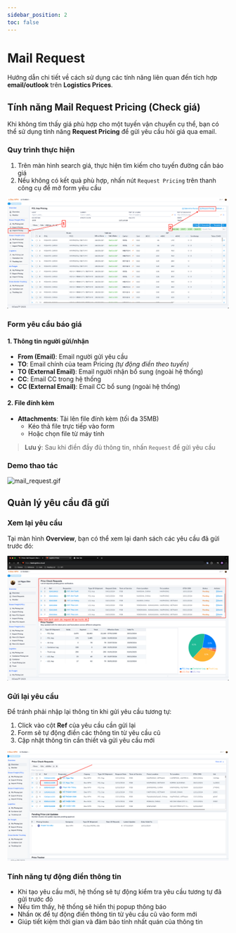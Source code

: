 ```yaml
---
sidebar_position: 2
toc: false
---
```


# Mail Request

Hướng dẫn chi tiết về cách sử dụng các tính năng liên quan đến tích hợp **email/outlook** trên **Logistics Prices**.

## Tính năng Mail Request Pricing (Check giá)

Khi không tìm thấy giá phù hợp cho một tuyến vận chuyển cụ thể, bạn có thể sử dụng tính năng **Request Pricing** để gửi yêu cầu hỏi giá qua email.

### Quy trình thực hiện

1. Trên màn hình search giá, thực hiện tìm kiếm cho tuyến đường cần báo giá
2. Nếu không có kết quả phù hợp, nhấn nút `Request Pricing` trên thanh công cụ để mở form yêu cầu

![mail_request.png](./img/mail_request.png)

### Form yêu cầu báo giá

#### 1. Thông tin người gửi/nhận
- **From (Email)**: Email người gửi yêu cầu
- **TO**: Email chính của team Pricing _(tự động điền theo tuyến)_
- **TO (External Email)**: Email người nhận bổ sung (ngoài hệ thống)
- **CC**: Email CC trong hệ thống
- **CC (External Email)**: Email CC bổ sung (ngoài hệ thống)

#### 2. File đính kèm
- **Attachments**: Tải lên file đính kèm (tối đa 35MB)
  - Kéo thả file trực tiếp vào form
  - Hoặc chọn file từ máy tính

> **Lưu ý**: Sau khi điền đầy đủ thông tin, nhấn `Request` để gửi yêu cầu

### Demo thao tác
![mail_request.gif](../img/mail_request.gif)

## Quản lý yêu cầu đã gửi

### Xem lại yêu cầu
Tại màn hình **Overview**, bạn có thể xem lại danh sách các yêu cầu đã gửi trước đó:

![mail_request_list.png](../img/mail_request_list.png)

### Gửi lại yêu cầu
Để tránh phải nhập lại thông tin khi gửi yêu cầu tương tự:
1. Click vào cột **Ref** của yêu cầu cần gửi lại
2. Form sẽ tự động điền các thông tin từ yêu cầu cũ
3. Cập nhật thông tin cần thiết và gửi yêu cầu mới

![resend_mail.png](./img/resend_mail.png)

### Tính năng tự động điền thông tin
- Khi tạo yêu cầu mới, hệ thống sẽ tự động kiểm tra yêu cầu tương tự đã gửi trước đó
- Nếu tìm thấy, hệ thống sẽ hiển thị popup thông báo
- Nhấn `OK` để tự động điền thông tin từ yêu cầu cũ vào form mới
- Giúp tiết kiệm thời gian và đảm bảo tính nhất quán của thông tin
